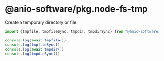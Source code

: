 # @anio-software/pkg.node-fs-tmp

Create a temporary directory or file.

```js
import {tmpfile, tmpfileSync, tmpdir, tmpdirSync} from "@anio-software/pkg.node-fs-tmp"

console.log(await tmpfile())
console.log(tmpfileSync())
console.log(await tmpdir())
console.log(tmpdirSync())
```
